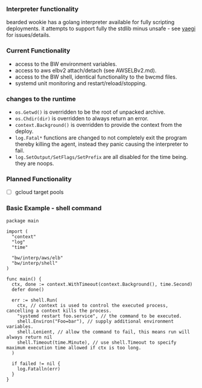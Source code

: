 ### Interpreter functionality

bearded wookie has a golang interpreter available for fully scripting
deployments. it attempts to support fully the stdlib minus unsafe - see [yaegi](https://github.com/containous/yaegi) for issues/details.

### Current Functionality
- access to the BW environment variables.
- access to aws elbv2 attach/detach (see AWSELBv2.md).
- access to the BW shell, identical functionality to the bwcmd files.
- systemd unit monitoring and restart/reload/stopping.

### changes to the runtime
- `os.Getwd()` is overridden to be the root of unpacked archive.
- `os.Chdir(dir)` is overridden to always return an error.
- `context.Background()` is overridden to provide the context from the deploy.
- `log.Fatal*` functions are changed to not completely exit the program thereby killing the agent, instead they panic causing the interpreter to fail.
- `log.SetOutput/SetFlags/SetPrefix` are all disabled for the time being. they are noops.

### Planned Functionality
- [ ] gcloud target pools

### Basic Example - shell command

```golang
package main

import (
  "context"
  "log"
  "time"

  "bw/interp/aws/elb"
  "bw/interp/shell"
)

func main() {
  ctx, done := context.WithTimeout(context.Background(), time.Second)
  defer done()

  err := shell.Run(
    ctx, // context is used to control the executed process, cancelling a context kills the process.
    "systemd restart foo.service", // the command to be executed.
    shell.Environ("Foo=bar"), // supply additional environment variables.
    shell.Lenient, // allow the command to fail, this means run will always return nil
    shell.Timeout(time.Minute), // use shell.Timeout to specify maximum execution time allowed if ctx is too long.
  )

  if failed != nil {
    log.Fatalln(err)
  }
}
```
